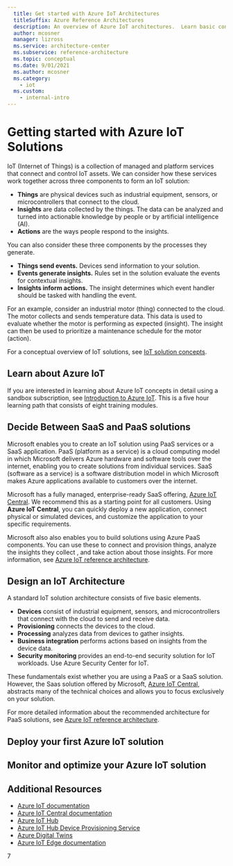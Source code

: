 ```yaml
---
  title: Get started with Azure IoT Architectures
  titleSuffix: Azure Reference Architectures
  description: An overview of Azure IoT architectures.  Learn basic concepts around getting started with Azure IoT, how to get started building an IoT solution, or understand how to optimize an IoT solution for production.
  author: mcosner
  manager: lizross
  ms.service: architecture-center
  ms.subservice: reference-architecture
  ms.topic: conceptual
  ms.date: 9/01/2021
  ms.author: mcosner
  ms.category:
    - iot
  ms.custom:
    - internal-intro
---
```


# Getting started with Azure IoT Solutions

IoT (Internet of Things) is a collection of managed and platform services that connect and control IoT assets. We can consider how these services work together across three components to form an IoT solution:

* **Things** are physical devices such as industrial equipment, sensors, or microcontrollers that connect to the cloud.
* **Insights** are data collected by the things. The data can be analyzed and turned into actionable knowledge by people or by artificial intelligence (AI).
* **Actions** are the ways people respond to the insights.

You can also consider these three components by the processes they generate.

* **Things send events.** Devices send information to your solution.
* **Events generate insights.** Rules set in the solution evaluate the events for contextual insights.
* **Insights inform actions.** The insight determines which event handler should be tasked with handling the event.

For an example, consider an industrial motor (thing) connected to the cloud. The motor collects and sends temperature data. This data is used to evaluate whether the motor is performing as expected (insight). The insight can then be used to prioritize a maintenance schedule for the motor (action).

For a conceptual overview of IoT solutions, see [IoT solution concepts](https://docs.microsoft.com/azure/architecture/example-scenario/iot/introduction-to-solutions).

## Learn about Azure IoT

If you are interested in learning about Azure IoT concepts in detail using a sandbox subscription, see [Introduction to Azure IoT](https://docs.microsoft.com/en-us/learn/paths/introduction-to-azure-iot/). This is a five hour learning path that consists of eight training modules.

## Decide Between SaaS and PaaS solutions

Microsoft enables you to create an IoT solution using PaaS services or a SaaS application. PaaS (platform as a service) is a cloud computing model in which Microsoft delivers Azure hardware and software tools over the internet, enabling you to create solutions from individual services. SaaS (software as a service) is a software distribution model in which Microsoft makes Azure applications available to customers over the internet.

Microsoft has a fully managed, enterprise-ready SaaS offering, [Azure IoT Central](https://docs.microsoft.com/en-us/azure/iot-central/core/overview-iot-central).  We recommend this as a starting point for all customers. Using **Azure IoT Central**, you can quickly deploy a new application, connect physical or simulated devices, and customize the application to your specific requirements.

Microsoft also also enables you to build solutions using Azure PaaS components. You can use these to connect and provision things, analyze the insights they collect , and take action about those insights. For more information, see [Azure IoT reference architecture](https://docs.microsoft.com/en-us/azure/architecture/reference-architectures/iot).

## Design an IoT Architecture

A standard IoT solution architecture consists of five basic elements.

* **Devices** consist of industrial equipment, sensors, and microcontrollers that connect with the cloud to send and receive data.
* **Provisioning** connects the devices to the cloud.
* **Processing** analyzes data from devices to gather insights.
* **Business integration** performs actions based on insights from the device data.
* **Security monitoring** provides an end-to-end security solution for IoT workloads. Use Azure Security Center for IoT.

These fundamentals exist whether you are using a PaaS or a SaaS solution. However, the Saas solution offered by Microsoft, [Azure IoT Central](https://docs.microsoft.com/en-us/azure/iot-central/core/overview-iot-central), abstracts many of the technical choices and allows you to focus exclusively on your solution.

For more detailed information about the recommended architecture for PaaS solutions, see [Azure IoT reference architecture](https://docs.microsoft.com/en-us/azure/architecture/reference-architectures/iot).

## Deploy your first Azure IoT solution

## Monitor and optimize your Azure IoT solution

## Additional Resources

* [Azure IoT documentation](https://docs.microsoft.com/azure/iot-fundamentals/)
* [Azure IoT Central documentation](https://docs.microsoft.com/en-us/azure/iot-central/)
* [Azure IoT Hub](https://docs.microsoft.com/en-us/azure/iot-hub/)
* [Azure IoT Hub Device Provisioning Service](https://docs.microsoft.com/en-us/azure/iot-dps/)
* [Azure Digital Twins](https://docs.microsoft.com/en-us/azure/digital-twins/)
* [Azure IoT Edge documentation](https://docs.microsoft.com/en-us/azure/iot-edge/?view=iotedge-2020-11)

7